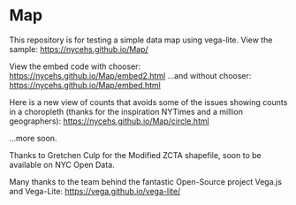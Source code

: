 # Map
This repository is for testing a simple data map using vega-lite. 
View the sample: https://nycehs.github.io/Map/

View the embed code with chooser: https://nycehs.github.io/Map/embed2.html
...and without chooser: https://nycehs.github.io/Map/embed.html

Here is a new view of counts that avoids some of the issues showing counts in a choropleth (thanks for the inspiration NYTimes and a million geographers): 
https://nycehs.github.io/Map/circle.html

...more soon.

Thanks to Gretchen Culp for the Modified ZCTA shapefile, soon to be available on NYC Open Data.

Many thanks to the team behind the fantastic Open-Source project Vega.js and Vega-Lite: https://vega.github.io/vega-lite/
